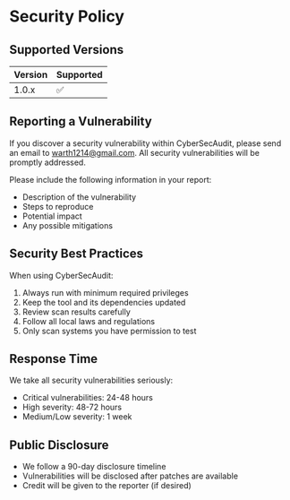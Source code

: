 # Security Policy

## Supported Versions

| Version | Supported          |
| ------- | ------------------ |
| 1.0.x   | :white_check_mark: |

## Reporting a Vulnerability

If you discover a security vulnerability within CyberSecAudit, please send an email to warth1214@gmail.com. All security vulnerabilities will be promptly addressed.

Please include the following information in your report:
- Description of the vulnerability
- Steps to reproduce
- Potential impact
- Any possible mitigations

## Security Best Practices

When using CyberSecAudit:
1. Always run with minimum required privileges
2. Keep the tool and its dependencies updated
3. Review scan results carefully
4. Follow all local laws and regulations
5. Only scan systems you have permission to test

## Response Time

We take all security vulnerabilities seriously:
- Critical vulnerabilities: 24-48 hours
- High severity: 48-72 hours
- Medium/Low severity: 1 week

## Public Disclosure

- We follow a 90-day disclosure timeline
- Vulnerabilities will be disclosed after patches are available
- Credit will be given to the reporter (if desired)
